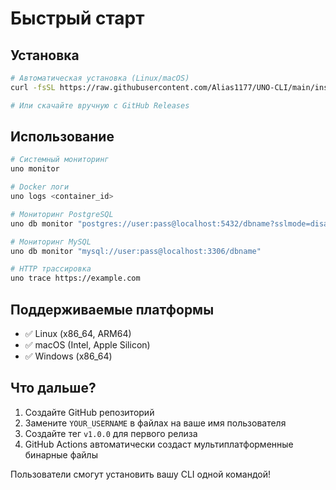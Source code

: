 # Быстрый старт

## Установка

```bash
# Автоматическая установка (Linux/macOS)
curl -fsSL https://raw.githubusercontent.com/Alias1177/UNO-CLI/main/install.sh | bash

# Или скачайте вручную с GitHub Releases
```

## Использование

```bash
# Системный мониторинг
uno monitor

# Docker логи
uno logs <container_id>

# Мониторинг PostgreSQL
uno db monitor "postgres://user:pass@localhost:5432/dbname?sslmode=disable"

# Мониторинг MySQL
uno db monitor "mysql://user:pass@localhost:3306/dbname"

# HTTP трассировка
uno trace https://example.com
```

## Поддерживаемые платформы

- ✅ Linux (x86_64, ARM64)
- ✅ macOS (Intel, Apple Silicon)
- ✅ Windows (x86_64)

## Что дальше?

1. Создайте GitHub репозиторий
2. Замените `YOUR_USERNAME` в файлах на ваше имя пользователя
3. Создайте тег `v1.0.0` для первого релиза
4. GitHub Actions автоматически создаст мультиплатформенные бинарные файлы

Пользователи смогут установить вашу CLI одной командой! 